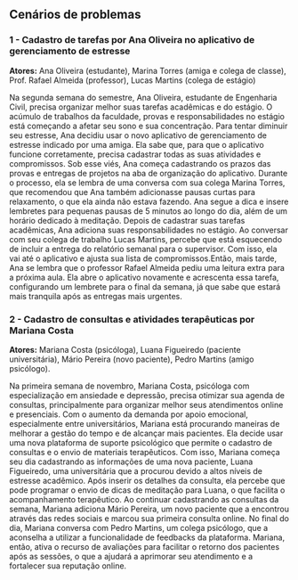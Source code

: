 ## Cenários de problemas<br/>
### 1 - Cadastro de tarefas por Ana Oliveira no aplicativo de gerenciamento de estresse<br/>


**Atores:** Ana Oliveira (estudante), Marina Torres (amiga e colega de classe), Prof. Rafael Almeida (professor), Lucas Martins (colega de estágio)

  Na segunda semana do semestre, Ana Oliveira, estudante de Engenharia Civil, precisa organizar melhor suas tarefas acadêmicas e do estágio. O acúmulo de trabalhos da faculdade, provas e responsabilidades no estágio está começando a afetar seu sono e sua concentração. Para tentar diminuir seu estresse, Ana decidiu usar o novo aplicativo de gerenciamento de estresse indicado por uma amiga. Ela sabe que, para que o aplicativo funcione corretamente, precisa cadastrar todas as suas atividades e compromissos. Sob esse viés, Ana começa cadastrando os prazos das provas e entregas de projetos na aba de organização do aplicativo. Durante o processo, ela se lembra de uma conversa com sua colega Marina Torres, que recomendou que Ana também adicionasse pausas curtas para relaxamento, o que ela ainda não estava fazendo. Ana segue a dica e insere lembretes para pequenas pausas de 5 minutos ao longo do dia, além de um horário dedicado à meditação. Depois de cadastrar suas tarefas acadêmicas, Ana adiciona suas responsabilidades no estágio. Ao conversar com seu colega de trabalho Lucas Martins, percebe que está esquecendo de incluir a entrega do relatório semanal para o supervisor. Com isso, ela vai até o aplicativo e ajusta sua lista de compromissos.Então, mais tarde, Ana se lembra que o professor Rafael Almeida pediu uma leitura extra para a próxima aula. Ela abre o aplicativo novamente e acrescenta essa tarefa, configurando um lembrete para o final da semana, já que sabe que estará mais tranquila após as entregas mais urgentes.


### 2 - Cadastro de consultas e atividades terapêuticas por Mariana Costa<br/>

**Atores:** Mariana Costa (psicóloga), Luana Figueiredo (paciente universitária), Mário Pereira (novo paciente), Pedro Martins (amigo psicólogo).<br/>

Na primeira semana de novembro, Mariana Costa, psicóloga com especialização em ansiedade e depressão, precisa otimizar sua agenda de
consultas, principalmente para organizar melhor seus atendimentos online e presenciais. Com o aumento da demanda por apoio emocional, especialmente entre universitários, Mariana está procurando maneiras de melhorar a gestão do tempo e de alcançar mais pacientes. Ela decide usar uma nova plataforma de suporte psicológico que permite o cadastro de consultas e o envio de materiais terapêuticos. Com isso, Mariana começa seu dia cadastrando as informações de uma nova paciente, Luana Figueiredo, uma universitária que a procurou devido a altos níveis de estresse acadêmico. Após inserir os detalhes da consulta, ela percebe que pode programar o envio de dicas de meditação para Luana, o que facilita o acompanhamento terapêutico. Ao continuar cadastrando as consultas da semana, Mariana adiciona Mário Pereira, um novo paciente que a encontrou através das redes sociais e marcou sua primeira consulta online. No final do dia, Mariana conversa com Pedro Martins, um colega psicólogo, que a aconselha a utilizar a funcionalidade de feedbacks da plataforma. Mariana, então, ativa o recurso de avaliações para facilitar o retorno dos pacientes após as sessões, o que a ajudará a aprimorar seu atendimento e a fortalecer sua reputação online.

